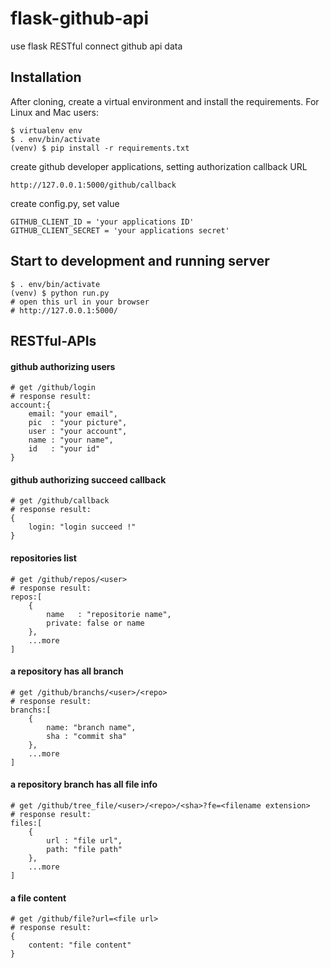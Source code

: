 # flask-github-api
use flask RESTful connect github api data

## Installation
After cloning, create a virtual environment and install the requirements. For Linux and Mac users:

```
$ virtualenv env
$ . env/bin/activate
(venv) $ pip install -r requirements.txt
```
create github developer applications, setting authorization callback URL
```
http://127.0.0.1:5000/github/callback
```
create config.py, set value
```
GITHUB_CLIENT_ID = 'your applications ID'
GITHUB_CLIENT_SECRET = 'your applications secret'
```

## Start to development and running server
```
$ . env/bin/activate
(venv) $ python run.py
# open this url in your browser
# http://127.0.0.1:5000/
```

## RESTful-APIs

#### github authorizing users
```
# get /github/login
# response result:
account:{
    email: "your email",
    pic  : "your picture",
    user : "your account",
    name : "your name",
    id   : "your id"
}
```
#### github authorizing succeed callback
```
# get /github/callback
# response result:
{
    login: "login succeed !"
}
```
#### repositories list
```
# get /github/repos/<user>
# response result:
repos:[
    {
        name   : "repositorie name",
        private: false or name
    },
    ...more
]
```
#### a repository has all branch
```
# get /github/branchs/<user>/<repo>
# response result:
branchs:[
    {
        name: "branch name",
        sha : "commit sha"
    },
    ...more
]
```
#### a repository branch has all file info
```
# get /github/tree_file/<user>/<repo>/<sha>?fe=<filename extension>
# response result:
files:[
    {
        url : "file url",
        path: "file path"
    },
    ...more
]
```
#### a file content
```
# get /github/file?url=<file url>
# response result:
{
    content: "file content"
}
```
